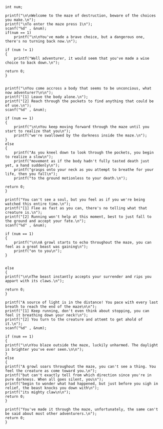 




    
    
    int num;
 
    printf("\n\nWelcome to the maze of destruction, beware of the choices you make.\n");
    printf("\nTo enter the maze press 1\n");
    scanf("%d" , &num);
    if(num == 1) 
        printf("\n\nYou've made a brave choice, but a dangerous one, there's no turning back now.\n");
 
    if (num != 1) 
    {
        printf("Well adventurer, it would seem that you've made a wise choice to back down.\n");
 
    return 0;
    }
 
 
    printf("\nYou come accross a body that seems to be unconcious, what now adventurer?\n\n");
    printf("[1] Leave the body alone.\n");
    printf("[2] Reach through the pockets to find anything that could be of use.\n");
    scanf("%d" , &num);

    if (num == 1)
    {
        printf("\n\nYou keep moving forward through the maze until you start to realize that you\n");
        printf("we're swallowed by the darkness inside the maze.\n");
    }
    else 
    {
        printf("As you kneel down to look through the pockets, you begin to realize a slow\n");
        printf("movement as if the body hadn't fully tasted death just yet, a hand suddenly\n");
        printf("grasps onto your neck as you attempt to breathe for your life, then you fall\n");
        printf("to the ground motionless to your death.\n");
 
    return 0;
    } 
 
    printf("You can't see a soul, but you feel as if you we're being watched this entire time.\n");
    printf("[1] Flee as fast as you can, there's no telling what that creature is.\n");
    printf("[2] Running won't help at this moment, best to just fall to the ground and accept your fate.\n"); 
    scanf("%d" , &num);
 
    if (num == 1) 
    {
        printf("\n\nA growl starts to echo throughout the maze, you can feel as a great beast was gaining\n");
        printf("on to you\n");
    }
    
 
    else 
    {
    printf("\n\nThe beast instantly accepts your surrender and rips you appart with its claws.\n");
 
    return 0;
    }

    printf("A source of light is in the distance! You pace with every last breath to reach the end of the maze\n\n");
    printf("[1] Keep running, don't even think about stopping, you can feel it breathing down your neck!\n");
    printf("[2] You turn to the creature and attemt to get ahold of it.\n"); 
    scanf("%d" , &num);

    if (num == 1)
    {
    printf("\n\nYou blaze outside the maze, luckily unharmed. The daylight is brighter you've ever seen.\n\n");
    }
    else 
    {
    printf("A growl soars throughout the maze, you can't see a thing. You feel the creature as come toward you.\n");
    printf("but can't exactly tell from which direction since you're in pure darkness. When all goes silent, you\n");
    printf("begin to wonder what had happened, but just before you sigh in relief, the beast knocks you down with\n");
    printf("its mighty claw\n\n");
    return 0;
    } 

    printf("You've made it through the maze, unfortunately, the same can't be said about most other adventurers.\n");
    return 0;
    }
